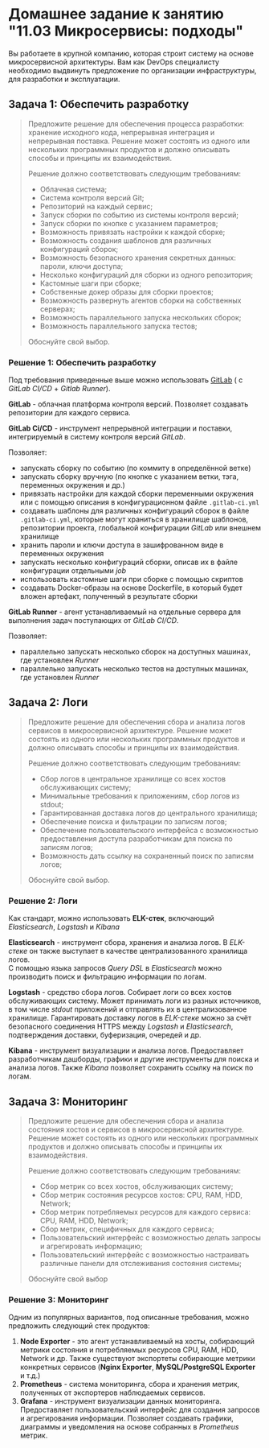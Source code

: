 # Домашнее задание к занятию "11.03 Микросервисы: подходы"

Вы работаете в крупной компанию, которая строит систему на основе микросервисной архитектуры.
Вам как DevOps специалисту необходимо выдвинуть предложение по организации инфраструктуры, для разработки и эксплуатации.


## Задача 1: Обеспечить разработку
>
> Предложите решение для обеспечения процесса разработки: хранение исходного кода, непрерывная интеграция и непрерывная поставка. 
> Решение может состоять из одного или нескольких программных продуктов и должно описывать способы и принципы их взаимодействия.
> 
> Решение должно соответствовать следующим требованиям:
> - Облачная система;
>- Система контроля версий Git;
>- Репозиторий на каждый сервис;
>- Запуск сборки по событию из системы контроля версий;
>- Запуск сборки по кнопке с указанием параметров;
>- Возможность привязать настройки к каждой сборке;
>- Возможность создания шаблонов для различных конфигураций сборок;
>- Возможность безопасного хранения секретных данных: пароли, ключи доступа;
>- Несколько конфигураций для сборки из одного репозитория;
>- Кастомные шаги при сборке;
>- Собственные докер образы для сборки проектов;
>- Возможность развернуть агентов сборки на собственных серверах;
>- Возможность параллельного запуска нескольких сборок;
>- Возможность параллельного запуска тестов;
>
>Обоснуйте свой выбор.

### Решение 1: Обеспечить разработку

Под требования приведенные выше можно использовать [GitLab](https://about.gitlab.com) ( с *GitLab CI/CD* + *Gitlab Runner*).  
  
**GitLab** - облачная платформа контроля версий. Позволяет создавать репозитории для каждого сервиса.
  
**GitLab Ci/CD** - инструмент непрерывной интеграции и поставки, интегрируемый в систему контроля версий *GitLab*.

Позволяет:
- запускать сборку по событию (по коммиту в определённой ветке)
- запускать сборку вручную (по кнопке с указанием ветки, тэга, переменных окружения и др.)
- привязать настройки для каждой сборки переменными окружения или с помощью описания в конфигурационном файле `.gitlab-ci.yml`
- создавать шаблоны для различных конфигураций сборок в файле `.gitlab-ci.yml`, которые могут храниться в хранилище шаблонов, репозитории проекта, глобальной конфигурации *GitLab* или внешнем хранилище
- хранить пароли и ключи доступа в зашифрованном виде в переменных окружения
- запускать несколько конфигураций сборки, описав их в файле конфигурации отдельными *job*
- использовать кастомные шаги при сборке с помощью скриптов
- создавать Docker-образы на основе Dockerfile, в который будет вложен артефакт, полученный в результате сборки  
  
**GitLab Runner** - агент устанавливаемый на отдельные сервера для выполнения задач поступающих от *GitLab CI/CD*.

Позволяет:
- параллельно запускать несколько сборок на доступных машинах, где установлен *Runner*
- параллельно запускать несколько тестов на доступных машинах, где установлен *Runner*

## Задача 2: Логи
>
>Предложите решение для обеспечения сбора и анализа логов сервисов в микросервисной архитектуре.
>Решение может состоять из одного или нескольких программных продуктов и должно описывать способы и принципы их взаимодействия.
>
>Решение должно соответствовать следующим требованиям:
>- Сбор логов в центральное хранилище со всех хостов обслуживающих систему;
>- Минимальные требования к приложениям, сбор логов из stdout;
>- Гарантированная доставка логов до центрального хранилища;
>- Обеспечение поиска и фильтрации по записям логов;
>- Обеспечение пользовательского интерфейса с возможностью предоставления доступа разработчикам для поиска по записям логов;
>- Возможность дать ссылку на сохраненный поиск по записям логов;
>
>Обоснуйте свой выбор.

### Решение 2: Логи

Как стандарт, можно использовать **ELK-стек**, включающий *Elasticsearch*, *Logstash* и *Kibana*  

**Elasticsearch** - инструмент сбора, хранения и анализа логов. В *ELK-стеке* он также выступает в качестве централизованного хранилища логов.  
С помощью языка запросов *Query DSL* в *Elasticsearch* можно производить поиск и фильтрацию информации по логам.

**Logstash** - средство сбора логов. Собирает логи со всех хостов обслуживающих систему. Может принимать логи из разных источников, в том числе *stdout* приложений и отправлять их в централизованное хранилище. 
Гарантировать доставку логов в *ELK-стеке* можно за счёт безопасного соединения HTTPS между *Logstash* и *Elasticsearch*, подтверждения доставки, буферизация, очередей и др.
  
**Kibana** - инструмент визуализации и анализа логов. Предоставляет разработчикам дашборды, графики и другие инструменты для поиска и анализа логов. Также *Kibana* позволяет сохранить ссылку на поиск по логам.


## Задача 3: Мониторинг
>
> Предложите решение для обеспечения сбора и анализа состояния хостов и сервисов в микросервисной архитектуре.
> Решение может состоять из одного или нескольких программных продуктов и должно описывать способы и принципы их взаимодействия.
> 
> Решение должно соответствовать следующим требованиям:
> - Сбор метрик со всех хостов, обслуживающих систему;
> - Сбор метрик состояния ресурсов хостов: CPU, RAM, HDD, Network;
> - Сбор метрик потребляемых ресурсов для каждого сервиса: CPU, RAM, HDD, Network;
> - Сбор метрик, специфичных для каждого сервиса;
> - Пользовательский интерфейс с возможностью делать запросы и агрегировать информацию;
> - Пользовательский интерфейс с возможностью настраивать различные панели для отслеживания состояния системы;
> 
> Обоснуйте свой выбор

### Решение 3: Мониторинг

Одним из популярных вариантов, под описанные требования, можно предложить следующий стек продуктов:  
1. **Node Exporter** - это агент устанавливаемый на хосты, собирающий метрики состояния и потребляемых ресурсов CPU, RAM, HDD, Network и др. Также существуют экспортеты собирающие метрики конкретных сервисов (**Nginx Exporter**, **MySQL/PostgreSQL Exporter** и т.д.)
2. **Prometheus** - система мониторинга, сбора и хранения метрик, полученных от экспортеров наблюдаемых сервисов.
3. **Grafana** - инструмент визуализации данных мониторинга. Предоставляет пользовательский интерфейс для создания запросов и агрегирования информации. Позволяет создавать графики, диаграммы и уведомления на основе собранных в *Prometheus* метрик.

